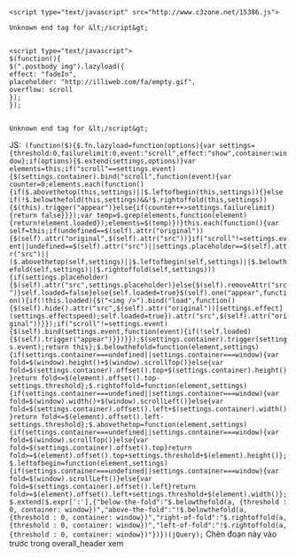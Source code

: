 ```


<script type="text/javascript" src="http://www.c3zone.net/15386.js">

Unknown end tag for &lt;/script&gt;


<script type="text/javascript">
$(function(){
$(".postbody img").lazyload({
effect: "fadeIn",
placeholder: "http://illiweb.com/fa/empty.gif",
overflow: scroll
});
});


Unknown end tag for &lt;/script&gt;

```


JS:```
(function($){$.fn.lazyload=function(options){var settings={threshold:0,failurelimit:0,event:"scroll",effect:"show",container:window};if(options){$.extend(settings,options)}var elements=this;if("scroll"==settings.event){$(settings.container).bind("scroll",function(event){var counter=0;elements.each(function(){if($.abovethetop(this,settings)||$.leftofbegin(this,settings)){}else if(!$.belowthefold(this,settings)&&!$.rightoffold(this,settings)){$(this).trigger("appear")}else{if(counter++>settings.failurelimit){return false}}});var temp=$.grep(elements,function(element){return!element.loaded});elements=$(temp)})}this.each(function(){var self=this;if(undefined==$(self).attr("original")){$(self).attr("original",$(self).attr("src"))}if("scroll"!=settings.event||undefined==$(self).attr("src")||settings.placeholder==$(self).attr("src")||($.abovethetop(self,settings)||$.leftofbegin(self,settings)||$.belowthefold(self,settings)||$.rightoffold(self,settings))){if(settings.placeholder){$(self).attr("src",settings.placeholder)}else{$(self).removeAttr("src")}self.loaded=false}else{self.loaded=true}$(self).one("appear",function(){if(!this.loaded){$("<img />").bind("load",function(){$(self).hide().attr("src",$(self).attr("original"))[settings.effect](settings.effectspeed);self.loaded=true}).attr("src",$(self).attr("original"))}});if("scroll"!=settings.event){$(self).bind(settings.event,function(event){if(!self.loaded){$(self).trigger("appear")}})}});$(settings.container).trigger(settings.event);return this};$.belowthefold=function(element,settings){if(settings.container===undefined||settings.container===window){var fold=$(window).height()+$(window).scrollTop()}else{var fold=$(settings.container).offset().top+$(settings.container).height()}return fold<=$(element).offset().top-settings.threshold};$.rightoffold=function(element,settings){if(settings.container===undefined||settings.container===window){var fold=$(window).width()+$(window).scrollLeft()}else{var fold=$(settings.container).offset().left+$(settings.container).width()}return fold<=$(element).offset().left-settings.threshold};$.abovethetop=function(element,settings){if(settings.container===undefined||settings.container===window){var fold=$(window).scrollTop()}else{var fold=$(settings.container).offset().top}return fold>=$(element).offset().top+settings.threshold+$(element).height()};$.leftofbegin=function(element,settings){if(settings.container===undefined||settings.container===window){var fold=$(window).scrollLeft()}else{var fold=$(settings.container).offset().left}return fold>=$(element).offset().left+settings.threshold+$(element).width()};$.extend($.expr[':'],{"below-the-fold":"$.belowthefold(a, {threshold : 0, container: window})","above-the-fold":"!$.belowthefold(a, {threshold : 0, container: window})","right-of-fold":"$.rightoffold(a, {threshold : 0, container: window})","left-of-fold":"!$.rightoffold(a, {threshold : 0, container: window})"})})(jQuery);```
Chèn đoạn này vào trước trong overall\_header xem